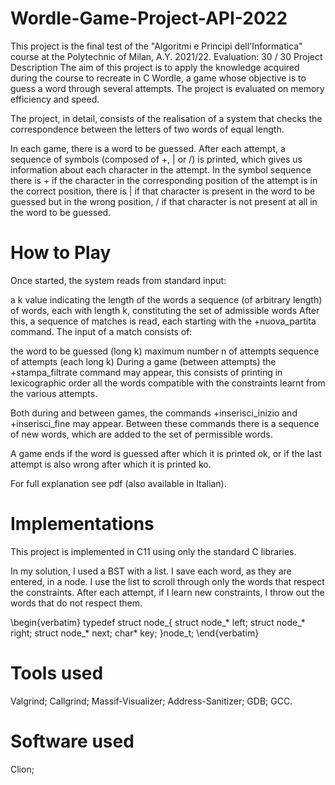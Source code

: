 # Wordle-Game-Project-API-2022
This project is the final test of the "Algoritmi e Principi dell'Informatica" course at the Polytechnic of Milan, A.Y. 2021/22.
Evaluation: 30 / 30
Project Description
The aim of this project is to apply the knowledge acquired during the course to recreate in C Wordle, a game whose objective is to guess a word through several attempts. The project is evaluated on memory efficiency and speed.

The project, in detail, consists of the realisation of a system that checks the correspondence between the letters of two words of equal length.

In each game, there is a word to be guessed. After each attempt, a sequence of symbols (composed of +, | or /) is printed, which gives us information about each character in the attempt. In the symbol sequence there is + if the character in the corresponding position of the attempt is in the correct position, there is | if that character is present in the word to be guessed but in the wrong position, / if that character is not present at all in the word to be guessed.

# How to Play
Once started, the system reads from standard input:

a k value indicating the length of the words
a sequence (of arbitrary length) of words, each with length k, constituting the set of admissible words
After this, a sequence of matches is read, each starting with the +nuova_partita command. The input of a match consists of:

the word to be guessed (long k)
maximum number n of attempts
sequence of attempts (each long k)
During a game (between attempts) the +stampa_filtrate command may appear, this consists of printing in lexicographic order all the words compatible with the constraints learnt from the various attempts.

Both during and between games, the commands +inserisci_inizio and +inserisci_fine may appear. Between these commands there is a sequence of new words, which are added to the set of permissible words.

A game ends if the word is guessed after which it is printed ok, or if the last attempt is also wrong after which it is printed ko.

For full explanation see pdf (also available in Italian).

# Implementations
This project is implemented in C11 using only the standard C libraries.

In my solution, I used a BST with a list. I save each word, as they are entered, in a node. I use the list to scroll through only the words that respect the constraints. After each attempt, if I learn new constraints, I throw out the words that do not respect them.

\begin{verbatim}
typedef struct node_{
    struct node_* left;
    struct node_* right;
    struct node_* next;
    char* key;
}node_t;
\end{verbatim}

# Tools used
Valgrind;
Callgrind;
Massif-Visualizer;
Address-Sanitizer;
GDB;
GCC.

# Software used
Clion;
